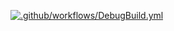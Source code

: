 [![.github/workflows/DebugBuild.yml](https://github.com/oosakiharuki/CG2-00-01/actions/workflows/DebugBuild.yml/badge.svg?branch=GE3_07_03)](https://github.com/oosakiharuki/CG2-00-01/actions/workflows/DebugBuild.yml)

